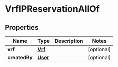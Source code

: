

# VrfIPReservationAllOf


## Properties

| Name | Type | Description | Notes |
|------------ | ------------- | ------------- | -------------|
|**vrf** | [**Vrf**](Vrf.md) |  |  [optional] |
|**createdBy** | [**User**](User.md) |  |  [optional] |



